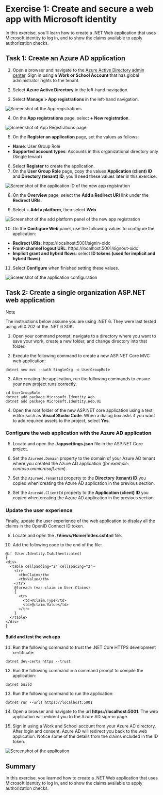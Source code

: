 # Exercise 1: Create and secure a web app with Microsoft identity

In this exercise, you’ll learn how to create a .NET Web application that uses Microsoft identity to log in, and to show the claims available to apply authorization checks.

## Task 1: Create an Azure AD application

1. Open a browser and navigate to the [Azure Active Directory admin center](https://aad.portal.azure.com). Sign in using a **Work or School Account** that has global administrator rights to the tenant.

2. Select **Azure Active Directory** in the left-hand navigation.

3. Select **Manage > App registrations** in the left-hand navigation.

![Screenshot of the App registrations](../../Linked_Image_Files/01-05-azure-ad-portal-home.png)

4. On the **App registrations** page, select **+ New registration**.

![Screenshot of App Registrations page](../../Linked_Image_Files/01-05-azure-ad-portal-new-app-00.png)

5. On the **Register an application** page, set the values as follows:

- **Name**: User Group Role
- **Supported account types**: Accounts in this organizational directory only (Single tenant)

6. Select **Register** to create the application.
7. On the **User Group Role** page, copy the values **Application (client) ID** and **Directory (tenant) ID**; you'll need these values later in this exercise.

![Screenshot of the application ID of the new app registration](../../Linked_Image_Files/01-05-03-azure-ad-portal-new-app-details-01.png)

8. On the **Overview** page, select the **Add a Redirect URI** link under the **Redirect URIs**.

9. Select **+ Add a platform**, then select **Web**.

![Screenshot of the add platform panel of the new app registration](../../Linked_Image_Files/01-05-03-azure-ad-portal-new-app-details-02.png)

10. On the **Configure Web** panel, use the following values to configure the application:

- **Redirect URIs**: https://localhost:5001/signin-oidc
- **Front-channel logout URL**: https://localhost:5001/signout-oidc
- **Implicit grant and hybrid flows**: select **ID tokens (used for implicit and hybrid flows)**

11. Select **Configure** when finished setting these values.

![Screenshot of the application configuration](../../Linked_Image_Files/01-05-03-azure-ad-portal-new-app-details-03.png)

## Task 2: Create a single organization ASP.NET web application

> [!NOTE]
> The instructions below assume you are using .NET 6. They were last tested using v6.0.202 of the .NET 6 SDK.

1. Open your command prompt, navigate to a directory where you want to save your work, create a new folder, and change directory into that folder.

2. Execute the following command to create a new ASP.NET Core MVC web application:

```console
dotnet new mvc --auth SingleOrg -o UserGroupRole
```

3. After creating the application, run the following commands to ensure your new project runs correctly.

```console
cd UserGroupRole
dotnet add package Microsoft.Identity.Web
dotnet add package Microsoft.Identity.Web.UI
```

4. Open the root folder of the new ASP.NET core application using a text editor such as **Visual Studio Code**. When a dialog box asks if you want to add required assets to the project, select **Yes**.

### Configure the web application with the Azure AD application

5. Locate and open the **./appsettings.json** file in the ASP.NET Core project.

6. Set the `AzureAd.Domain` property to the domain of your Azure AD tenant where you created the Azure AD application (*for example: contoso.onmicrosoft.com*).

7. Set the `AzureAd.TenantId` property to the **Directory (tenant) ID** you copied when creating the Azure AD application in the previous section.

8. Set the `AzureAd.ClientId` property to the **Application (client) ID** you copied when creating the Azure AD application in the previous section.

### Update the user experience

Finally, update the user experience of the web application to display all the claims in the OpenID Connect ID token.

9. Locate and open the **./Views/Home/Index.cshtml** file.

10. Add the following code to the end of the file:

```cshtml
@if (User.Identity.IsAuthenticated)
{
<div>
  <table cellpadding="2" cellspacing="2">
    <tr>
      <th>Claim</th>
      <th>Value</th>
    </tr>
    @foreach (var claim in User.Claims)
    {
      <tr>
        <td>@claim.Type</td>
        <td>@claim.Value</td>
      </tr>
    }
  </table>
</div>
}
```

#### Build and test the web app

11. Run the following command to trust the .NET Core HTTPS development certificate:

```console
dotnet dev-certs https --trust
```

12. Run the following command in a command prompt to compile the application:

```console
dotnet build
```

13. Run the following command to run the application:

```console
dotnet run --urls https://localhost:5001
```

14. Open a browser and navigate to the url **https://localhost:5001**. The web application will redirect you to the Azure AD sign-in page.

15. Sign in using a Work and School account from your Azure AD directory. After login and consent, Azure AD will redirect you back to the web application. Notice some of the details from the claims included in the ID token.

![Screenshot of the application](../../Linked_Image_Files/01-05-03-application-claims-display.png)

## Summary

In this exercise, you learned how to create a .NET Web application that uses Microsoft identity to log in, and to show the claims available to apply authorization checks.
